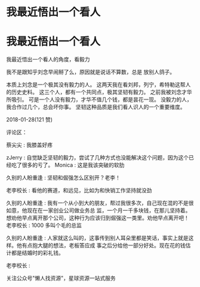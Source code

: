 # 我最近悟出一个看人

# 我最近悟出一个看人

我最近悟出一个看人的角度，看毅力

我不是跟知乎刘念早闹掰了么，原因就是说话不算数，总是 放别人鸽子。

本质上刘念是一个极其没有毅力的人。 这两天我在看刘邦，列宁，希特勒这帮人的历史史料。 这三个人，都有一个共同点，极其坚韧有毅力。 之前我被刘念才华所吸引。 可是一个人没有毅力，才华不值几个钱，都是昙花一现。 没毅力的人，我合作过几个，总会坏你事。 坚韧这种品质是我们看人识人的一个重要维度。

2018-01-28(121 赞)

评论区：

蔡尖尖 : 我膝盖好疼

zJerry : 自觉缺乏坚韧的毅力，尝试了几种方式也没能解决这个问题，因为这个已经吃了很多的亏了。 Monica : 这是我该突破的软肋

久别的人盼重逢 : 坚韧和倔强怎么区别开？老李！

老李校长 : 看他的赛道，和远见，比如为和快销工作坚持就没劲

久别的人盼重逢 : 我有一个从小到大的朋友，帮过我很多次，自己现在混的不是很如意，他现在在一家创业公司做业务总 监，一个月一千多块钱，在那儿坚持着。想劝他早点离开那个公司，这种行为应该归到倔强这一类里。劝他早点离开吧！ 老李校长 : 1000 多叫个毛的总监

久别的人盼重逢 : 人家就这么叫的，这事传到别人耳朵里都是笑话，事实上就是这样。他有点抱大腿的想法，老板答应成 事之后分给他一部分好处。现在花的钱估计都是结婚时的彩礼钱。

老李校长 :

关注公众号"懒人找资源"，星球资源一站式服务